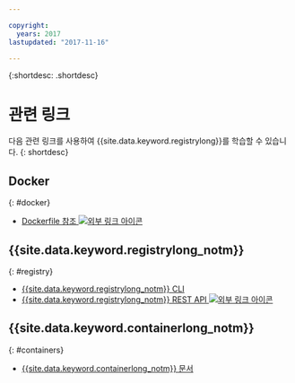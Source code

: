 ```yaml
---

copyright:
  years: 2017
lastupdated: "2017-11-16"

---
```


{:shortdesc: .shortdesc}


# 관련 링크

다음 관련 링크를 사용하여 {{site.data.keyword.registrylong}}를 학습할 수 있습니다.
{: shortdesc}

## Docker
{: #docker}

<ul>
<li><a href="http://docs.docker.com/engine/reference/builder/" target="_blank">Dockerfile 참조 <img src="../../icons/launch-glyph.svg" alt="외부 링크 아이콘"></a>
</ul>

## {{site.data.keyword.registrylong_notm}}
{: #registry}

<ul>
<li><a href="../../cli/plugins/registry/index.html#containerregcli" target="_blank">{{site.data.keyword.registrylong_notm}} CLI</a>
<li><a href="https://registry.ng.bluemix.net/api/doc/" target="_blank">{{site.data.keyword.registrylong_notm}} REST API <img src="../../icons/launch-glyph.svg" alt="외부 링크 아이콘"></a>
</ul>

## {{site.data.keyword.containerlong_notm}}
{: #containers}

* [{{site.data.keyword.containerlong_notm}} 문서](../../containers/container_index.html)
